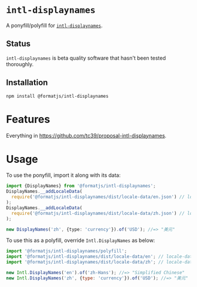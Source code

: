 # `intl-displaynames`

A ponyfill/polyfill for [`intl-displaynames`](https://tc39.es/proposal-intl-displaynames).

## Status

`intl-displaynames` is beta quality software that hasn't been tested thoroughly.

## Installation

```
npm install @formatjs/intl-displaynames
```

# Features

Everything in <https://github.com/tc39/proposal-intl-displaynames>.

# Usage

To use the ponyfill, import it along with its data:

```ts
import {DisplayNames} from '@formatjs/intl-displaynames';
DisplayNames.__addLocaleData(
  require('@formatjs/intl-displaynames/dist/locale-data/en.json') // locale-data for en
);
DisplayNames.__addLocaleData(
  require('@formatjs/intl-displaynames/dist/locale-data/zh.json') // locale-data for zh
);

new DisplayNames('zh', {type: 'currency'}).of('USD'); //=> "美元"
```

To use this as a polyfill, override `Intl.DisplayNames` as below:

```javascript
import '@formatjs/intl-displaynames/polyfill';
import '@formatjs/intl-displaynames/dist/locale-data/en'; // locale-data for en
import '@formatjs/intl-displaynames/dist/locale-data/zh'; // locale-data for zh

new Intl.DisplayNames('en').of('zh-Hans'); //=> "Simplified Chinese"
new Intl.DisplayNames('zh', {type: 'currency'}).of('USD'); //=> "美元"
```
